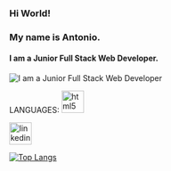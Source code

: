 ### Hi World! 
### My name is Antonio.
#### I am a Junior Full Stack Web Developer.
![I am a Junior Full Stack Web Developer](https://global-uploads.webflow.com/5f0d53c042a9ed6288de7f8d/5f647d58ac11477e32eefaa6_work-desk-with-laptop-and-working-setup-P5BLXWA.jpg)

LANGUAGES:
<img src='https://img.shields.io/badge/HTML5-E34F26?style=for-the-badge&logo=html5&logoColor=white
' alt='html5' height='40'>


[<img src='https://cdn.jsdelivr.net/npm/simple-icons@3.0.1/icons/linkedin.svg' alt='linkedin' height='40'>](https://www.linkedin.com/in/antonio-pagano/)  

[![Top Langs](https://github-readme-stats.vercel.app/api/top-langs/?username=Anto231996)](https://github.com/anuraghazra/github-readme-stats)

